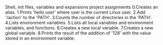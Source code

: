 Shell, init files, variables and expansions project assignments
0.Creates an alias.
1.Prints 'hello user' where user is the current Linux user.
2.Add '/action' to the 'PATH'.
3.Counts the number of directories in the 'PATH'.
4.Lists environment variables.
5.Lists all local variables and environment variables, and functions.
6.Creates a new local variable.
7.Creates a new global variable.
8.Prints the result of the addition of '128' with the value stored in an environment variable.
